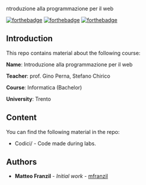 ntroduzione alla programmazione per il web

[![forthebadge](https://forthebadge.com/images/badges/built-by-hipsters.svg)](https://forthebadge.com)
[![forthebadge](https://forthebadge.com/images/badges/made-with-java.svg)](https://forthebadge.com)
[![forthebadge](https://forthebadge.com/images/badges/uses-html.svg)](https://forthebadge.com)

## Introduction

This repo contains material about the following course:

**Name**: Introduzione alla programmazione per il web

**Teacher**: prof. Gino Perna, Stefano Chirico

**Course**: Informatica (Bachelor)

**University**: Trento

## Content

You can find the following material in the repo:

* Codici/ - Code made during labs.

## Authors

* **Matteo Franzil** - *Initial work* - [mfranzil](https://github.com/mfranzil)
